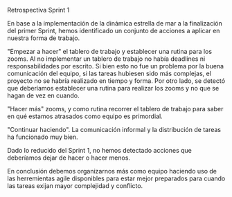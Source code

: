 Retrospectiva Sprint 1

En base a la implementación de la dinámica estrella de mar a la finalización del primer Sprint, hemos identificado un conjunto de acciones a aplicar en nuestra forma de trabajo.

"Empezar a hacer" el tablero de trabajo y establecer una rutina para los zooms. Al no implementar un tablero de trabajo no había deadlines ni responsabilidades por escrito. Si bien esto no fue un problema por la buena comunicación del equipo, si las tareas hubiesen sido más complejas, el proyecto no se habría realizado en tiempo y forma. Por otro lado, se detectó que deberíamos establecer una rutina para realizar los zooms y no que se hagan de vez en cuando.

"Hacer más" zooms, y como rutina recorrer el tablero de trabajo para saber en qué estamos atrasados como equipo es primordial.

"Continuar haciendo". La comunicación informal y la distribución de tareas ha funcionado muy bien.

Dado lo reducido del Sprint 1, no hemos detectado acciones que deberíamos dejar de hacer o hacer menos.

En conclusión debemos organizarnos más como equipo haciendo uso de las herremientas agile disponibles para estar mejor preparados para cuando las tareas exijan mayor complejidad y conflicto. 